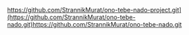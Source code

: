 https://github.com/StrannikMurat/ono-tebe-nado-project.git](https://github.com/StrannikMurat/ono-tebe-nado.git)https://github.com/StrannikMurat/ono-tebe-nado.git

